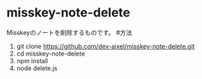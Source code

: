 # misskey-note-delete
Misskeyのノートを削除するものです。
#方法
1. git clone https://github.com/dev-aixel/misskey-note-delete.git
2. cd misskey-note-delete
3. npm install
4. node delete.js
